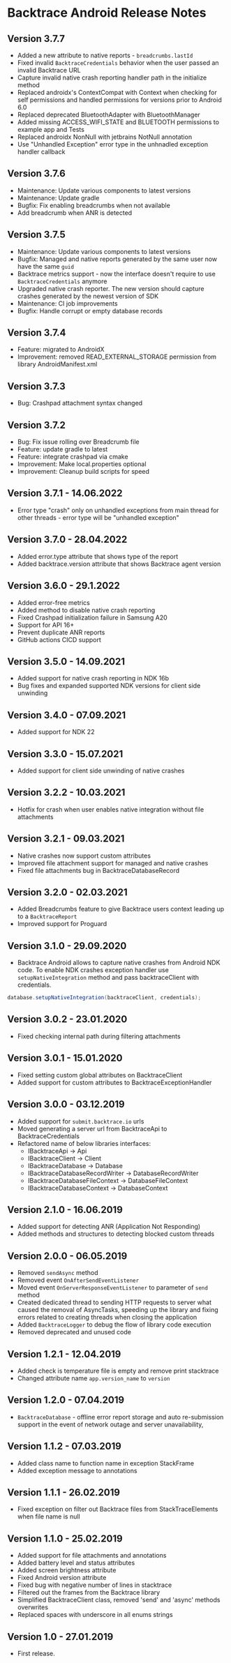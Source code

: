 # Backtrace Android Release Notes

## Version 3.7.7

- Added a new attribute to native reports - `breadcrumbs.lastId`
- Fixed invalid `BacktraceCredentials` behavior when the user passed an invalid Backtrace URL
- Capture invalid native crash reporting handler path in the initialize method
- Replaced androidx's ContextCompat with Context when checking for self permissions and handled permissions for versions prior to Android 6.0
- Replaced deprecated BluetoothAdapter with BluetoothManager
- Added missing ACCESS_WIFI_STATE and BLUETOOTH permissions to example app and Tests
- Replaced androidx NonNull with jetbrains NotNull annotation
- Use "Unhandled Exception" error type in the unhnadled exception handler callback

## Version 3.7.6

- Maintenance: Update various components to latest versions
- Maintenance: Update gradle
- Bugfix: Fix enabling breadcrumbs when not available
- Add breadcrumb when ANR is detected

## Version 3.7.5

- Maintenance: Update various components to latest versions
- Bugfix: Managed and native reports generated by the same user now have the same `guid`
- Backtrace metrics support - now the interface doesn't require to use `BacktraceCredentials` anymore
- Upgraded native crash reporter. The new version should capture crashes generated by the newest version of SDK
- Maintenance: CI job improvements
- Bugfix: Handle corrupt or empty database records

## Version 3.7.4

- Feature: migrated to AndroidX
- Improvement: removed READ_EXTERNAL_STORAGE permission from library AndroidManifest.xml

## Version 3.7.3

- Bug: Crashpad attachment syntax changed

## Version 3.7.2

- Bug: Fix issue rolling over Breadcrumb file
- Feature: update gradle to latest
- Feature: integrate crashpad via cmake
- Improvement: Make local.properties optional
- Improvement: Cleanup build scripts for speed

## Version 3.7.1 - 14.06.2022

- Error type "crash" only on unhandled exceptions from main thread for other threads - error type will be "unhandled exception"

## Version 3.7.0 - 28.04.2022

- Added error.type attribute that shows type of the report
- Added backtrace.version attribute that shows Backtrace agent version

## Version 3.6.0 - 29.1.2022

- Added error-free metrics
- Added method to disable native crash reporting
- Fixed Crashpad initialization failure in Samsung A20
- Support for API 16+
- Prevent duplicate ANR reports
- GitHub actions CICD support

## Version 3.5.0 - 14.09.2021

- Added support for native crash reporting in NDK 16b
- Bug fixes and expanded supported NDK versions for client side unwinding

## Version 3.4.0 - 07.09.2021

- Added support for NDK 22

## Version 3.3.0 - 15.07.2021

- Added support for client side unwinding of native crashes

## Version 3.2.2 - 10.03.2021

- Hotfix for crash when user enables native integration without file attachments

## Version 3.2.1 - 09.03.2021

- Native crashes now support custom attributes
- Improved file attachment support for managed and native crashes
- Fixed file attachments bug in BacktraceDatabaseRecord

## Version 3.2.0 - 02.03.2021

- Added Breadcrumbs feature to give Backtrace users context leading up to a `BacktraceReport`
- Improved support for Proguard

## Version 3.1.0 - 29.09.2020

- Backtrace Android allows to capture native crashes from Android NDK code. To enable NDK crashes exception handler use `setupNativeIntegration` method and pass backtraceClient with credentials.

```java
database.setupNativeIntegration(backtraceClient, credentials);
```

## Version 3.0.2 - 23.01.2020

- Fixed checking internal path during filtering attachments

## Version 3.0.1 - 15.01.2020

- Fixed setting custom global attributes on BacktraceClient
- Added support for custom attributes to BacktraceExceptionHandler

## Version 3.0.0 - 03.12.2019

- Added support for `submit.backtrace.io` urls
- Moved generating a server url from BacktraceApi to BacktraceCredentials
- Refactored name of below libraries interfaces:
  - IBacktraceApi -> Api
  - IBacktraceClient -> Client
  - IBacktraceDatabase -> Database
  - IBacktraceDatabaseRecordWriter -> DatabaseRecordWriter
  - IBacktraceDatabaseFileContext -> DatabaseFileContext
  - IBacktraceDatabaseContext -> DatabaseContext

## Version 2.1.0 - 16.06.2019

- Added support for detecting ANR (Application Not Responding)
- Added methods and structures to detecting blocked custom threads

## Version 2.0.0 - 06.05.2019

- Removed `sendAsync` method
- Removed event `OnAfterSendEventListener`
- Moved event `OnServerResponseEventListener` to parameter of `send` method
- Created dedicated thread to sending HTTP requests to server what caused the removal of AsyncTasks, speeding up the library and fixing errors related to creating threads when closing the application
- Added `BacktraceLogger` to debug the flow of library code execution
- Removed deprecated and unused code

## Version 1.2.1 - 12.04.2019

- Added check is temperature file is empty and remove print stacktrace
- Changed attribute name `app.version_name` to `version`

## Version 1.2.0 - 07.04.2019

- `BacktraceDatabase` - offline error report storage and auto re-submission support in the event of network outage and server unavailability,

## Version 1.1.2 - 07.03.2019

- Added class name to function name in exception StackFrame
- Added exception message to annotations

## Version 1.1.1 - 26.02.2019

- Fixed exception on filter out Backtrace files from StackTraceElements when file name is null

## Version 1.1.0 - 25.02.2019

- Added support for file attachments and annotations
- Added battery level and status attributes
- Added screen brightness attribute
- Fixed Android version attribute
- Fixed bug with negative number of lines in stacktrace
- Filtered out the frames from the Backtrace library
- Simplified BacktraceClient class, removed 'send' and 'async' methods overwrites
- Replaced spaces with underscore in all enums strings

## Version 1.0 - 27.01.2019

- First release.
